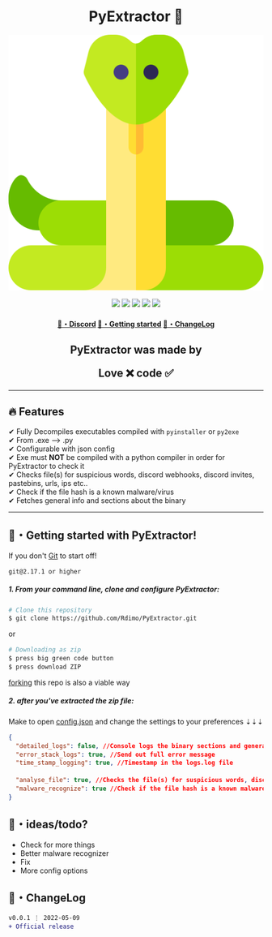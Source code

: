 <h1 align="center">
  PyExtractor 🐍
</h1>

<p align="center"> 
  <kbd>
<img src="https://raw.githubusercontent.com/Rdimo/images/master/PyExtractor/snake.png"></img>
  </kbd>
</p>

<p align="center">
  <img src="https://img.shields.io/github/languages/top/Rdimo/PyExtractor?style=flat-square" </a>
  <img src="https://img.shields.io/github/last-commit/Rdimo/PyExtractor?style=flat-square" </a>
  <img src="https://sonarcloud.io/api/project_badges/measure?project=PyExtractor&metric=ncloc" </a>
  <img src="https://img.shields.io/github/stars/Rdimo/PyExtractor?color=9acd32&label=Stars&style=flat-square" </a>
  <img src="https://img.shields.io/github/forks/Rdimo/PyExtractor?color=9acd32&label=Forks&style=flat-square" </a>
</p>

<h4 align="center">
  <a href="https://cheataway.com">🌌・Discord</a>
  <a href="https://github.com/Rdimo/PyExtractor#getting-started-with-PyExtractor">🐍・Getting started</a>
  <a href="https://github.com/Rdimo/PyExtractor#changelog">📜・ChangeLog</a>
</h4>

<h2 align="center">
  PyExtractor was made by

Love ❌ code ✅

</h2>

---

## :fire: Features

✔ Fully Decompiles executables compiled with `pyinstaller` or `py2exe` \
✔ From .exe --> .py \
✔ Configurable with json config \
✔ Exe must **NOT** be compiled with a python compiler in order for PyExtractor to check it\
✔ Checks file(s) for suspicious words, discord webhooks, discord invites, pastebins, urls, ips etc..\
✔ Check if the file hash is a known malware/virus \
✔ Fetches general info and sections about the binary

---

## 🐍・Getting started with PyExtractor!

If you don't [Git](https://git-scm.com) to start off!

```sh-session
git@2.17.1 or higher
```

##### 1. From your command line, clone and configure PyExtractor:

```bash
# Clone this repository
$ git clone https://github.com/Rdimo/PyExtractor.git
```

or

```bash
# Downloading as zip
$ press big green code button
$ press download ZIP
```

[forking](https://github.com/Rdimo/PyExtractor/fork) this repo is also a viable way

##### 2. after you've extracted the zip file:

Make to open [config.json](https://github.com/Rdimo/PyExtractor/blob/master/config.json) and change the settings to your preferences ⇣⇣⇣

```json
{
  "detailed_logs": false, //Console logs the binary sections and general info
  "error_stack_logs": true, //Send out full error message
  "time_stamp_logging": true, //Timestamp in the logs.log file

  "analyse_file": true, //Checks the file(s) for suspicious words, discord webhooks, discord invites, pastebins, urls, ips etc..
  "malware_recognize": true //Check if the file hash is a known malware/virus
}
```

## 🎉・ideas/todo?

- Check for more things
- Better malware recognizer
- Fix
- More config options

## 💭・ChangeLog

```diff
v0.0.1 ⋮ 2022-05-09
+ Official release
```
